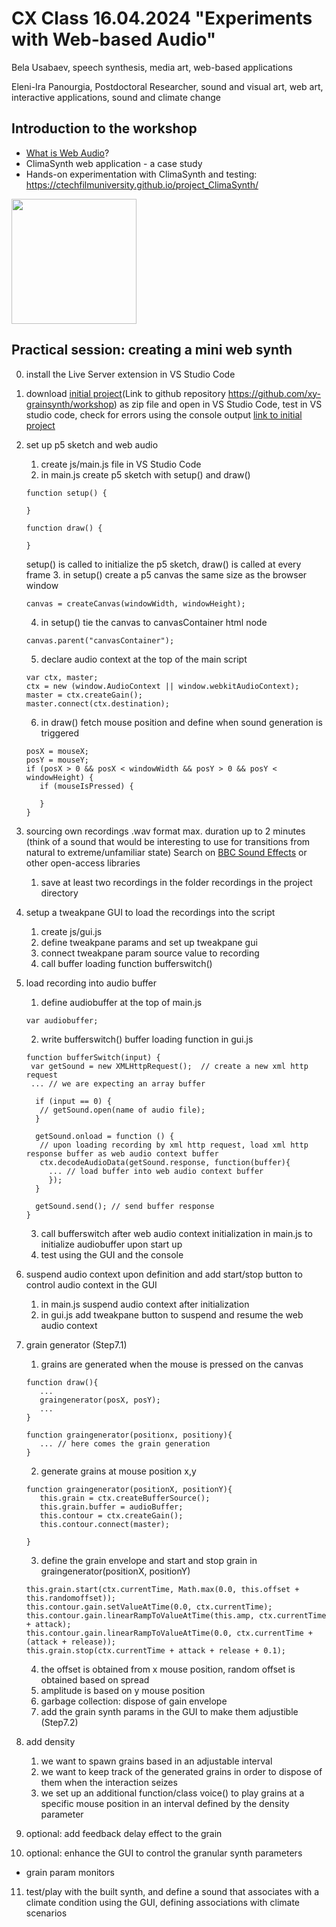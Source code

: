 # CX Class 16.04.2024 "Experiments with Web-based Audio"
Bela Usabaev, speech synthesis, media art, web-based applications

Eleni-Ira Panourgia, Postdoctoral Researcher, sound and visual art, web art, interactive applications, sound and climate change

## Introduction to the workshop
- [What is Web Audio](workshop%20intro.md)?
- ClimaSynth web application - a case study
- Hands-on experimentation with ClimaSynth and testing: https://ctechfilmuniversity.github.io/project_ClimaSynth/

<img src="https://github.com/xy-grainsynth/xy-prototype/assets/115570643/34b7190e-8a4f-4ede-9a6f-cfd78e3b5bac"  width="200" height="200">

## Practical session: creating a mini web synth
0. install the Live Server extension in VS Studio Code
1. download [initial project](https://github.com/xy-grainsynth/workshop/tree/3e2b8b6582ee4d3fdd18285555bde1f1e51077b2)(Link to github repository https://github.com/xy-grainsynth/workshop) as zip file and open in VS Studio Code, test in VS studio code, check for errors using the console output [link to initial project](https://github.com/xy-grainsynth/workshop/tree/3e2b8b6582ee4d3fdd18285555bde1f1e51077b2)
2. set up p5 sketch and web audio
   1. create js/main.js file in VS Studio Code
   2. in main.js create p5 sketch with setup() and draw()
     ```
     function setup() {

     }

     function draw() {
     
     }
     ```
     setup() is called to initialize the p5 sketch, draw() is called at every frame
   3. in setup() create a p5 canvas the same size as the browser window
     ```
     canvas = createCanvas(windowWidth, windowHeight);
     ```
   4. in setup() tie the canvas to canvasContainer html node
     ```
     canvas.parent("canvasContainer");
     ```
   5. declare audio context at the top of the main script
     ```
     var ctx, master;
     ctx = new (window.AudioContext || window.webkitAudioContext);
     master = ctx.createGain();
     master.connect(ctx.destination);
     ```
   6. in draw() fetch mouse position and define when sound generation is triggered
     ```
     posX = mouseX;
     posY = mouseY;
     if (posX > 0 && posX < windowWidth && posY > 0 && posY < windowHeight) {
        if (mouseIsPressed) {
     
        }
     }
     ```
3. sourcing own recordings .wav format max. duration up to 2 minutes (think of a sound that would be interesting to use for transitions from natural to extreme/unfamiliar state) Search on [BBC Sound Effects](https://sound-effects.bbcrewind.co.uk/search?q=nature&resultSize=30) or other open-access libraries
   1. save at least two recordings in the folder recordings in the project directory
4. setup a tweakpane GUI to load the recordings into the script
   1. create js/gui.js
   2. define tweakpane params and set up tweakpane gui
   3. connect tweakpane param source value to recording
   4. call buffer loading function bufferswitch()
5. load recording into audio buffer
   1. define audiobuffer at the top of main.js
   ```
   var audiobuffer;
   ```
   2. write bufferswitch() buffer loading function in gui.js
   ```
   function bufferSwitch(input) {
    var getSound = new XMLHttpRequest();  // create a new xml http request
    ... // we are expecting an array buffer

     if (input == 0) {
      // getSound.open(name of audio file);
     }

     getSound.onload = function () {
      // upon loading recording by xml http request, load xml http response buffer as web audio context buffer
      ctx.decodeAudioData(getSound.response, function(buffer){
        ... // load buffer into web audio context buffer
        });
     }

     getSound.send(); // send buffer response
   }
   ```
   3. call bufferswitch after web audio context initialization in main.js to initialize audiobuffer upon start up
   4. test using the GUI and the console  
6. suspend audio context upon definition and add start/stop button to control audio context in the GUI
   1. in main.js suspend audio context after initialization
   2. in gui.js add tweakpane button to suspend and resume the web audio context
7. grain generator (Step7.1)
   1. grains are generated when the mouse is pressed on the canvas
   ```
   function draw(){
      ...
      graingenerator(posX, posY);
      ...
   }

   function graingenerator(positionx, positiony){
      ... // here comes the grain generation
   }
   
   ```
   2. generate grains at mouse position x,y
   ```
   function graingenerator(positionX, positionY){
      this.grain = ctx.createBufferSource();
      this.grain.buffer = audioBuffer;
      this.contour = ctx.createGain();
      this.contour.connect(master);
      
   }
   ```
   3. define the grain envelope and start and stop grain in graingenerator(positionX, positionY)
   ```
   this.grain.start(ctx.currentTime, Math.max(0.0, this.offset + this.randomoffset));
   this.contour.gain.setValueAtTime(0.0, ctx.currentTime);
   this.contour.gain.linearRampToValueAtTime(this.amp, ctx.currentTime + attack);
   this.contour.gain.linearRampToValueAtTime(0.0, ctx.currentTime + (attack + release));
   this.grain.stop(ctx.currentTime + attack + release + 0.1);
   ```
   4. the offset is obtained from x mouse position, random offset is obtained based on spread
   5. amplitude is based on y mouse position
   6. garbage collection: dispose of gain envelope
   7. add the grain synth params in the GUI to make them adjustible (Step7.2)
8. add density
   1. we want to spawn grains based in an adjustable interval
   2. we want to keep track of the generated grains in order to dispose of them when the interaction seizes
   3. we set up an additional function/class voice() to play grains at a specific mouse position in an interval defined by the density parameter
 9. optional: add feedback delay effect to the grain

10. optional: enhance the GUI to control the granular synth parameters
   - grain param monitors
11. test/play with the built synth, and define a sound that associates with a climate condition using the GUI, defining associations with climate scenarios
